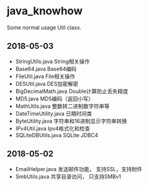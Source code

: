 # java_knowhow
Some normal usage Util class.


## 2018-05-03 
- StringUtils.java  		String相关操作<br>
- Base64.java				Base64编码
- FileUtil.java				File相关操作
- DESUtil.java				DES加密解密
- BigDecimalMath.java		Double计算防止丢失精度
- MD5.java					MD5编码（返回小写）
- MathUtils.java			整数转二进制数字符串等
- DateTimeUtility.java		日期时间类			
- ByteUtility.java			字符串和16进制显示字符串转换
- IPv4Util.java				Ipv4格式化和检查
- SQLiteDBUtils.java		SQLite JDBC4

## 2018-05-02 
- EmailHelper.java  		发送邮件功能， 支持SSL，支持附件
- SmbUtils.java     		共享目录访问， 只支持SMBv1


